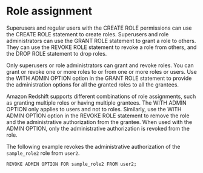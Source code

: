 # Role assignment<a name="t_role_assignment"></a>

Superusers and regular users with the CREATE ROLE permissions can use the CREATE ROLE statement to create roles\. Superusers and role administrators can use the GRANT ROLE statement to grant a role to others\. They can use the REVOKE ROLE statement to revoke a role from others, and the DROP ROLE statement to drop roles\.

Only superusers or role administrators can grant and revoke roles\. You can grant or revoke one or more roles to or from one or more roles or users\. Use the WITH ADMIN OPTION option in the GRANT ROLE statement to provide the administration options for all the granted roles to all the grantees\. 

Amazon Redshift supports different combinations of role assignments, such as granting multiple roles or having multiple grantees\. The WITH ADMIN OPTION only applies to users and not to roles\. Similarly, use the WITH ADMIN OPTION option in the REVOKE ROLE statement to remove the role and the administrative authorization from the grantee\. When used with the ADMIN OPTION, only the administrative authorization is revoked from the role\.

The following example revokes the administrative authorization of the `sample_role2` role from `user2`\.

```
REVOKE ADMIN OPTION FOR sample_role2 FROM user2;
```